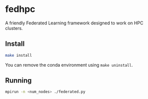 # fedhpc

A friendly Federated Learning framework designed to work on HPC clusters.

## Install

```bash
make install
```

You can remove the conda environment using `make uninstall`.

## Running

```bash
mpirun -n <num_nodes> ./federated.py 
```